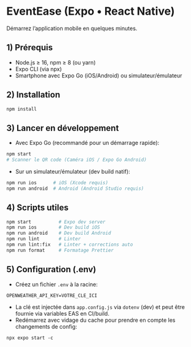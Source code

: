 # EventEase (Expo • React Native)

Démarrez l’application mobile en quelques minutes.

## 1) Prérequis
- Node.js ≥ 16, npm ≥ 8 (ou yarn)
- Expo CLI (via npx)
- Smartphone avec Expo Go (iOS/Android) ou simulateur/émulateur

## 2) Installation
```bash
npm install
```

## 3) Lancer en développement
- Avec Expo Go (recommandé pour un démarrage rapide):
```bash
npm start
# Scanner le QR code (Caméra iOS / Expo Go Android)
```
- Sur un simulateur/émulateur (dev build natif):
```bash
npm run ios      # iOS (Xcode requis)
npm run android  # Android (Android Studio requis)
```

## 4) Scripts utiles
```bash
npm start          # Expo dev server
npm run ios        # Dev build iOS
npm run android    # Dev build Android
npm run lint       # Linter
npm run lint:fix   # Linter + corrections auto
npm run format     # Formatage Prettier
```

## 5) Configuration (.env)
- Créez un fichier `.env` à la racine:
```
OPENWEATHER_API_KEY=VOTRE_CLE_ICI
```
- La clé est injectée dans `app.config.js` via `dotenv` (dev) et peut être fournie via variables EAS en CI/build.
- Redémarrez avec vidage du cache pour prendre en compte les changements de config:
```
npx expo start -c
```